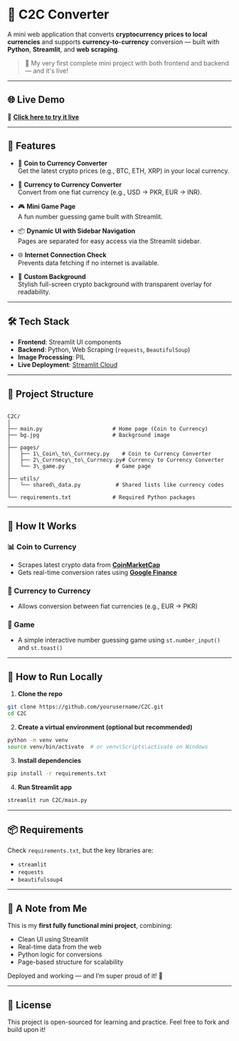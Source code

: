 
# 💱 C2C Converter

A mini web application that converts **cryptocurrency prices to local currencies** and supports **currency-to-currency** conversion — built with **Python**, **Streamlit**, and **web scraping**.

> 🚀 My very first complete mini project with both frontend and backend — and it's live!

---

## 🌐 Live Demo

🔗 **[Click here to try it live](https://currency-converter-by-sarmad.streamlit.app/)**

---

## 📌 Features

- 🔁 **Coin to Currency Converter**  
  Get the latest crypto prices (e.g., BTC, ETH, XRP) in your local currency.

- 💱 **Currency to Currency Converter**  
  Convert from one fiat currency (e.g., USD → PKR, EUR → INR).

- 🎮 **Mini Game Page**  
  A fun number guessing game built with Streamlit.

- 📦 **Dynamic UI with Sidebar Navigation**  
  Pages are separated for easy access via the Streamlit sidebar.

- 🌐 **Internet Connection Check**  
  Prevents data fetching if no internet is available.

- 📸 **Custom Background**  
  Stylish full-screen crypto background with transparent overlay for readability.

---

## 🛠️ Tech Stack

- **Frontend**: Streamlit UI components  
- **Backend**: Python, Web Scraping (`requests`, `BeautifulSoup`)  
- **Image Processing**: PIL  
- **Live Deployment**: [Streamlit Cloud](https://streamlit.io/cloud)

---

## 📁 Project Structure

```

C2C/
│
├── main.py                      # Home page (Coin to Currency)
├── bg.jpg                       # Background image
│
├── pages/
│   ├── 1\_Coin\_to\_Currnecy.py    # Coin to Currency Converter
│   ├── 2\_Currnecy\_to\_Currnecy.py# Currency to Currency Converter
│   └── 3\_game.py                # Game page
│
├── utils/
│   └── shared\_data.py           # Shared lists like currency codes
│
└── requirements.txt             # Required Python packages

````

---

## 🚧 How It Works

### 📊 Coin to Currency
- Scrapes latest crypto data from **[CoinMarketCap](https://coinmarketcap.com/)**
- Gets real-time conversion rates using **[Google Finance](https://www.google.com/finance)**

### 💱 Currency to Currency
- Allows conversion between fiat currencies (e.g., EUR → PKR)

### 🧠 Game
- A simple interactive number guessing game using `st.number_input()` and `st.toast()`

---

## 🚀 How to Run Locally

1. **Clone the repo**

```bash
git clone https://github.com/yourusername/C2C.git
cd C2C
````

2. **Create a virtual environment (optional but recommended)**

```bash
python -m venv venv
source venv/bin/activate  # or venv\Scripts\activate on Windows
```

3. **Install dependencies**

```bash
pip install -r requirements.txt
```

4. **Run Streamlit app**

```bash
streamlit run C2C/main.py
```

---

## 📦 Requirements

Check `requirements.txt`, but the key libraries are:

* `streamlit`
* `requests`
* `beautifulsoup4`

---

## 💬 A Note from Me

This is my **first fully functional mini project**, combining:

* Clean UI using Streamlit
* Real-time data from the web
* Python logic for conversions
* Page-based structure for scalability

Deployed and working — and I’m super proud of it! 🎉

---

## 📜 License

This project is open-sourced for learning and practice.
Feel free to fork and build upon it!

